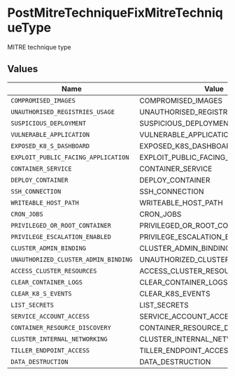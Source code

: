# PostMitreTechniqueFixMitreTechniqueType

MITRE technique type


## Values

| Name                                 | Value                                |
| ------------------------------------ | ------------------------------------ |
| `COMPROMISED_IMAGES`                 | COMPROMISED_IMAGES                   |
| `UNAUTHORISED_REGISTRIES_USAGE`      | UNAUTHORISED_REGISTRIES_USAGE        |
| `SUSPICIOUS_DEPLOYMENT`              | SUSPICIOUS_DEPLOYMENT                |
| `VULNERABLE_APPLICATION`             | VULNERABLE_APPLICATION               |
| `EXPOSED_K8_S_DASHBOARD`             | EXPOSED_K8S_DASHBOARD                |
| `EXPLOIT_PUBLIC_FACING_APPLICATION`  | EXPLOIT_PUBLIC_FACING_APPLICATION    |
| `CONTAINER_SERVICE`                  | CONTAINER_SERVICE                    |
| `DEPLOY_CONTAINER`                   | DEPLOY_CONTAINER                     |
| `SSH_CONNECTION`                     | SSH_CONNECTION                       |
| `WRITEABLE_HOST_PATH`                | WRITEABLE_HOST_PATH                  |
| `CRON_JOBS`                          | CRON_JOBS                            |
| `PRIVILEGED_OR_ROOT_CONTAINER`       | PRIVILEGED_OR_ROOT_CONTAINER         |
| `PRIVILEGE_ESCALATION_ENABLED`       | PRIVILEGE_ESCALATION_ENABLED         |
| `CLUSTER_ADMIN_BINDING`              | CLUSTER_ADMIN_BINDING                |
| `UNAUTHORIZED_CLUSTER_ADMIN_BINDING` | UNAUTHORIZED_CLUSTER_ADMIN_BINDING   |
| `ACCESS_CLUSTER_RESOURCES`           | ACCESS_CLUSTER_RESOURCES             |
| `CLEAR_CONTAINER_LOGS`               | CLEAR_CONTAINER_LOGS                 |
| `CLEAR_K8_S_EVENTS`                  | CLEAR_K8S_EVENTS                     |
| `LIST_SECRETS`                       | LIST_SECRETS                         |
| `SERVICE_ACCOUNT_ACCESS`             | SERVICE_ACCOUNT_ACCESS               |
| `CONTAINER_RESOURCE_DISCOVERY`       | CONTAINER_RESOURCE_DISCOVERY         |
| `CLUSTER_INTERNAL_NETWORKING`        | CLUSTER_INTERNAL_NETWORKING          |
| `TILLER_ENDPOINT_ACCESS`             | TILLER_ENDPOINT_ACCESS               |
| `DATA_DESTRUCTION`                   | DATA_DESTRUCTION                     |